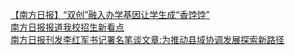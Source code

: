   
[【南方日报】“双创”融入办学基因让学生成“香饽饽”](http://www.dianyue.me/archives/213/zylxso0jyenqjz08/)  
[南方日报报道我校招生新看点](http://www.dianyue.me/archives/830/cflof396lbn8rqpa/)  
[南方日报刊发李红军书记署名笔谈文章:为推动县域协调发展探索新路径](http://www.dianyue.me/archives/761/7rwf14t5yy135mga/)